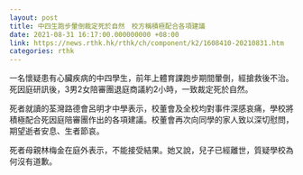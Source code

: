 ```yaml
---
layout: post
title: 中四生跑步暈倒裁定死於自然　校方稱積極配合各項建議
date: 2021-08-31 16:17:00.000000000 +08:00
link: https://news.rthk.hk/rthk/ch/component/k2/1608410-20210831.htm
categories: rthk
---
```


一名懷疑患有心臟疾病的中四學生，前年上體育課跑步期間暈倒，經搶救後不治。死因庭研訊後，3男2女陪審團退庭商議約2小時，一致裁定死於自然。

死者就讀的荃灣路德會呂明才中學表示，校董會及全校均對事件深感哀痛，學校將積極配合死因庭陪審團作出的各項建議。校董會再次向同學的家人致以深切慰問，期望逝者安息、生者節哀。

死者母親林梅金在庭外表示，不能接受結果。她又說，兒子已經離世，質疑學校為何沒有道歉。
